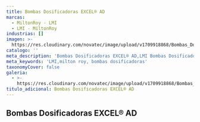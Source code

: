 ```yaml
---
title: Bombas Dosificadoras EXCEL® AD
marcas:
  - MiltonRoy - LMI
  - LMI - MiltonRoy
industrias: []
imagen: >-
  https://res.cloudinary.com/novatec/image/upload/v1709918868/Bombas_Dosificadoras_EXCEL_AD_efotn4.png
catalogo: ''
meta_description: 'Bombas Dosificadoras EXCEL® AD,LMI Bombas Dosificadoras, Milton Roy'
meta_keywords: 'LMI,milton roy, bombas dosificadoras'
taxonomyCover: false
galeria:
  - >-
    https://res.cloudinary.com/novatec/image/upload/v1709918868/Bombas_Dosificadoras_EXCEL_AD_efotn4.png
titulo_adicional: Bombas Dosificadoras EXCEL® AD
---
```


## **Bombas Dosificadoras EXCEL® AD**
